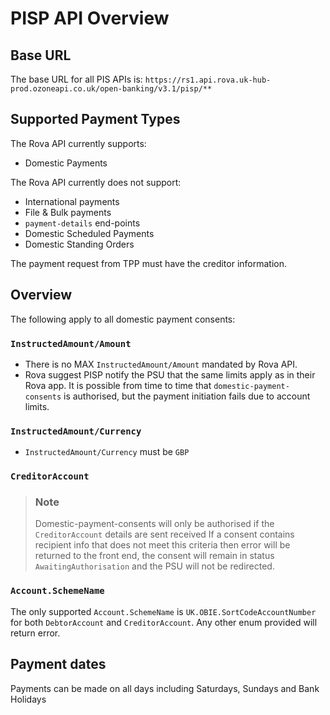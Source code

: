 # PISP API Overview

## Base URL
The base URL for all PIS APIs is: `https://rs1.api.rova.uk-hub-prod.ozoneapi.co.uk/open-banking/v3.1/pisp/**`

## Supported Payment Types
The Rova API currently supports:
- Domestic Payments

The Rova API currently does not support:
- International payments
- File & Bulk payments
- `payment-details` end-points
- Domestic Scheduled Payments
- Domestic Standing Orders

The payment request from TPP must have the creditor information.
## Overview
The following apply to all domestic payment consents:

### `InstructedAmount/Amount`
- There is no MAX `InstructedAmount/Amount` mandated by Rova API.
-  Rova suggest PISP notify the PSU that the same limits apply as in their Rova app. It is possible from time to time that `domestic-payment-consents` is authorised, but the payment initiation fails due to account limits.

### `InstructedAmount/Currency`
- `InstructedAmount/Currency` must be `GBP`

<!-- ### `RemittanceInformation/Reference`
`RemittanceInformation/Reference` is a mandatory field and must adhere to the following:
- Valid characters:
  - A-Z
  - a-z
  - 0-9
  - "space"
  - The characters "&", "-", ".", "/" -->

<!-- - Contiguous characters – user enters 6 or more valid characters but without contiguous string of at least 6 alphanumeric characters
- Must contain a contiguous string of at least 6 alphanumeric characters
- Homogeneous string – user enters 6 or more valid characters (including valid non-alphanumeric characters) - After stripping out non-alphanumeric characters the resulting string cannot consist of all the same character

The PISP may also opt to populate reference field on behalf of the PSU -->

### `CreditorAccount`
<!-- theme: info -->
> ### Note
>
> Domestic-payment-consents will only be authorised if the `CreditorAccount` details are sent received
> If a consent contains recipient info that does not meet this criteria then error will be returned to the front end, the consent will remain in status `AwaitingAuthorisation` and the PSU will not be redirected.

### `Account.SchemeName`
The only supported `Account.SchemeName` is `UK.OBIE.SortCodeAccountNumber` for both `DebtorAccount` and `CreditorAccount`. Any other enum provided will return error.

## Payment dates
Payments can be made on all days including Saturdays, Sundays and Bank Holidays
